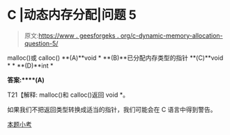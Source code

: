 # C |动态内存分配|问题 5

> 原文:[https://www . geesforgeks . org/c-dynamic-memory-allocation-question-5/](https://www.geeksforgeeks.org/c-dynamic-memory-allocation-question-5/)

malloc()或 calloc()
**(A)**void *
**(B)**已分配内存类型的指针
**(C)**void * *
**(D)**int *

**答案:****(A)**

T21【解释: malloc()和 calloc()返回 void *。

如果我们不把返回类型转换成适当的指针，我们可能会在 C 语言中得到警告。

[本题小考](https://www.geeksforgeeks.org/quiz-corner-gq/)